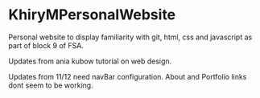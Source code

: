 # KhiryMPersonalWebsite
Personal website to display familiarity with git, html, css and javascript as part of block 9 of FSA.

Updates from ania kubow tutorial on web design.

Updates from 11/12 need navBar configuration. About and Portfolio links dont seem to be working.
